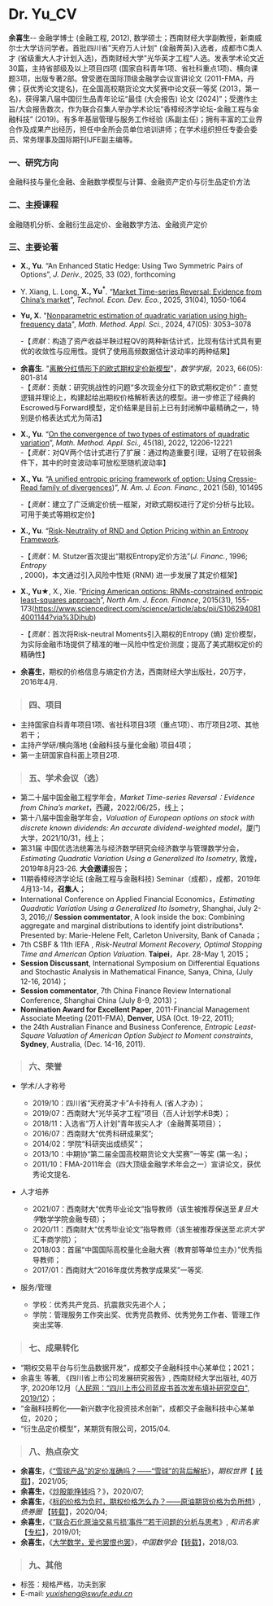 # Dr. Yu_CV

**余喜生**-- 金融学博士 (金融工程, 2012), 数学硕士；西南财经大学副教授，新南威尔士大学访问学者。首批四川省"天府万人计划" (金融菁英)入选者，成都市C类人才 (省级重大人才计划入选)，西南财经大学"光华英才工程"人选。发表学术论文近30篇，主持省部级及以上项目四项 (国家自科青年1项、省社科重点1项)、横向课题3项，出版专著2部。曾受邀在国际顶级金融学会议宣讲论文 (2011-FMA，丹佛；获优秀论文提名)，在全国高校期货论文大奖赛中论文获一等奖 (2013，第一名)，获得第八届中国衍生品青年论坛“最佳 (大会报告) 论文 (2024)”；受邀作主旨/大会报告数次，作为联合召集人举办学术论坛“香樟经济学论坛-金融工程与金融科技” (2019)。有多年基层管理与服务工作经验 (系副主任)；拥有丰富的工业界合作及成果产出经历，担任中金所会员单位培训讲师；在学术组织担任专委会委员、常务理事及国际期刊IJFE副主编等。

### 一、研究方向
金融科技与量化金融、金融数学模型与计算、金融资产定价与衍生品定价方法

### 二、主授课程
金融随机分析、金融衍生品定价、金融数学方法、金融资产定价     

### 三、主要论著
- **X., Yu**. “An Enhanced Static Hedge: Using Two Symmetric Pairs of Options”, *J. Deriv.*, 2025, 33 (02), forthcoming
- Y. Xiang, L. Long, **X., Yu<sup>*</sup>**. “[Market Time-series Reversal: Evidence from China’s market](https://doi.org/10.3846/tede.2025.22634)”, *Technol. Econ. Dev. Eco.*, 2025, 31(04), 1050-1064
- **Yu, X.** "[Nonparametric estimation of quadratic variation using high-frequency data](https://onlinelibrary.wiley.com/doi/10.1002/mma.6863)", *Math. Method. Appl. Sci.*, 2024, 47(05): 3053–3078
  
   -【*贡献*：构造了资产收益半鞅过程QV的两种新估计式，比现有估计式具有更优的收敛性与应用性。提供了使用高频数据估计波动率的两种结果】
- **余喜生**. "[离散分红情形下的欧式期权定价新模型](https://doi.org/10.12386/A20200164)"，*数学学报*，2023, 66(05): 801-814  
  -【*贡献*：贡献：研究挑战性的问题“多次现金分红下的欧式期权定价”：直觉逻辑并理论上，构建起给出期权价格解析表达的模型。进一步修正了经典的Escrowed与Forward模型，定价结果是目前上已有封闭解中最精确之一，特别是价格表达式尤为简洁】
- **X., Yu**. “[On the convergence of two types of estimators of quadratic variation](https://doi.org/10.1002/mma.8007)”, *Math. Method. Appl. Sci.,* 45(18), 2022, 12206-12221  
  -【*贡献*：对QV两个估计式进行了扩展：通过构造重要引理，证明了在较弱条件下，其中的时变波动率可放松至随机波动率】
- **X., Yu**. “[A unified entropic pricing framework of option: Using Cressie-Read family of divergences](https://doi.org/10.1016/j.najef.2021.101495))”, *N. Am. J. Econ. Financ.*, 2021 (58), 101495
  
  -【*贡献*：建立了广泛熵定价统一框架，对欧式期权进行了定价分析与比较。可用于美式等期权定价】
  
- **X., Yu**. “[Risk-Neutrality of RND and Option Pricing within an Entropy Framework](https://www.mdpi.com/1099-4300/20/5/369).
  
  -【*贡献*：M. Stutzer首次提出“期权Entropy定价方法”(*J. Financ.*, 1996; *Entropy*, 2000)，本文通过引入风险中性矩 (RNM) 进一步发展了其定价框架】

- **X., Yu★**, X., Xie. “[Pricing American options: RNMs-constrained entropic least-squares approach](https://www.researchgate.net/publication/268693877_Pricing_American_options_RNMs-constrained_entropic_least-squares_approach)”, *North Am. J. Econ. Finance*, 2015(31), 155-173(https://www.sciencedirect.com/science/article/abs/pii/S1062940814001144?via%3Dihub)
   
   -【*贡献*：首次将Risk-neutral Moments引入期权的Entropy (熵) 定价模型，为实际金融市场提供了精准的唯一风险中性定价测度；提高了美式期权定价的精确性】

- **余喜生**，期权的价格信息与熵定价方法，西南财经大学出版社，20万字，2016年4月.

> ### 四、项目

- 主持国家自科青年项目1项、省社科项目3项（重点1项）、市厅项目2项、其他若干；  
- 主持产学研/横向落地 (金融科技与量化金融) 项目4项；  
- 第一主研国家自科面上项目2项.

> ### 五、学术会议（选）

- 第二十届中国金融工程学年会，*Market Time-series Reversal：Evidence from China’s market*，西藏，2022/06/25，线上； 
- 第十八届中国金融学年会，*Valuation of European options on stock with discrete known dividends: An accurate dividend-weighted model*，厦门大学，2021/10/31，线上；  
- 第31届 中国优选法统筹法与经济数学研究会经济数学与管理数学分会，*Estimating Quadratic Variation Using a Generalized Ito Isometry*, 敦煌，2019年8月23-26. **大会邀请**报告；  
- 11期香樟经济学论坛 (金融工程与金融科技) Seminar（成都），成都，2019年4月13-14，**召集人**；  
- International Conference on Applied Financial Economics，*Estimating Quadratic Variation Using a Generalized Ito Isometry*, Shanghai, July 2-3, 2016;// **Session commentator**, A look inside the box: Combining aggregate and marginal distributions to identify joint distributions*. Presented by: Marie-Helene Felt, Carleton University, Bank of Canada；  
- 7th CSBF & 11th IEFA , *Risk-Neutral Moment Recovery, Optimal Stopping Time and American Option Valuation*. **Taipei**，Apr. 28-May 1, 2015；  
- **Session Discussant**, International Symposium on Differential Equations and Stochastic Analysis in Mathematical Finance, Sanya, China, (July 12-16, 2014)；  
- **Session commentator**, 7th China Finance Review International Conference, Shanghai China (July 8-9, 2013)；  
- **Nomination Award for Excellent Paper**, 2011-Financial Management Associate Meeting (2011-FMA), **Denver,** USA (Oct. 19-22, 2011);   
- the 24th Australian Finance and Business Conference, *Entropic Least-Square Valuation of American Option Subject to Moment constraints*, **Sydney**, Australia, (Dec. 14-16, 2011).

> ### 六、荣誉

- 学术/人才称号
  - 2019/10：四川省“天府英才卡”A卡持有人 (省人才办)；
  - 2019/07：西南财大“光华英才工程”项目（百人计划学术B类）；
  - 2018/11：入选省“万人计划”青年拔尖人才（金融菁英项目）；
  - 2016/07：西南财大“优秀科研成果奖”;
  - 2014/02：学院“科研突出成绩奖”；
  - 2013/10：中期协“第二届全国高校期货论文大奖赛”一等奖 (第一名)；
  - 2011/10：FMA-2011年会（四大顶级金融学术年会之一）宣讲论文，获优秀论文提名.

- 人才培养
  - 2021/07：西南财大“优秀毕业论文”指导教师（该生被推荐保送至*复旦大学*数学学院金融专硕）；
  - 2020/11：西南财大“优秀毕业论文”指导教师（该生被推荐保送至*北京大学*汇丰商学院）；
  - 2018/03：首届“中国国际高校量化金融大赛（教育部等单位主办）”优秀指导教师；
  - 2017/01：西南财大“2016年度优秀教学成果奖”一等奖.

- 服务/管理
  - 学校：优秀共产党员、抗震救灾先进个人；
  - 学院：管理服务工作突出奖、优秀党员教师、优秀党务工作者、管理工作突出奖等.  

> ### 七、成果转化

- “期权交易平台与衍生品数据开发”，成都交子金融科技中心某单位；2021；
- 余喜生 等著, 《四川省上市公司发展研究报告》, 西南财经大学出版社, 40万字, 2020年12月（[人民网：“四川上市公司蓝皮书首次发布填补研究空白", 2019/12](http://k.sina.com.cn/article_6456450127_180d59c4f02000rzv7.html”)）；  
- “金融科技孵化——新兴数字化投资技术创新”，成都交子金融科技中心某单位，2020；
- “衍生品定价模型”，某期货有限公司，2015/04.

> ### 八、热点杂文

- **余喜生**，《[“雪球产品”的定价准确吗？——“雪球”的背后解析](https://mp.weixin.qq.com/s?__biz=MzUzNjUxNTE4NA==&mid=2247484093&idx=1&sn=df8fc125026035fb4817368cc392c9b1&chksm=faf445a2cd83ccb4a1f217d2fa44e67d971b0b23e1d515111242f1dd092c3896a2e47c763c21&token=641027228&lang=zh_CN#rd)》，*期权世界*【 [转载](https://mp.weixin.qq.com/s?__biz=MzA4MTMyNjIyNw==&amp;mid=2650935834&amp;idx=1&amp;sn=c16f00c84cdc0d4c25c5bb6dbc4893f9&token=641027228&lang=zh_CN#rd)】，2021/05;
- **余喜生**，《[炒股能挣钱吗](https://mp.weixin.qq.com/s?__biz=MzUzNjUxNTE4NA==&mid=2247484071&idx=1&sn=d3c367c56b38f0f4460bc3e24f8e2aef&chksm=faf445b8cd83ccae9d3e63aa661deae91e7ea325628d6749aec78e7ecf8d68eb00e898650675&token=1350031870&lang=zh_CN#rd)？》，2020/07;
- **余喜生**，《[标的价格为负时，期权价格怎么办？——原油期货价格为负所想](https://mp.weixin.qq.com/s?__biz=MzUzNjUxNTE4NA==&mid=2247484058&idx=1&sn=dacd17d754903df4da6d4fd41121098b&chksm=faf44585cd83cc93dd4f32cd55d90c0a2532574dbae558ea14fcd8a4b1da1b8b346057595c66&token=641027228&lang=zh_CN#rd)》, *债券圈*  【[转载](https://mp.weixin.qq.com/s?__biz=MjM5MzUxMjc4Mg==&amp;mid=2649702308&amp;idx=3&amp;sn=5da96d23be60dc112c59ad72d2511466&token=646806806&lang=zh_CN#rd)】，2020/04;  
- **余喜生**，《[“联合石化原油交易亏损‘事件’”若干问题的分析与思考](https://mp.weixin.qq.com/s?__biz=MzUzNjUxNTE4NA==&mid=2247483998&idx=1&sn=89c174d8eb5229bd24e1f52fd86beb40&chksm=faf44541cd83cc579782cadaea6e2eedd1d45822e72e59489674ee81c6189fb8514455d359a0&token=641027228&lang=zh_CN#rd)》, *和讯名家*【[专栏](http://options.hexun.com/2019-01-02/195740909.html)】，2019/01;  
- **余喜生**，《[大学数学，爱也罢恨也罢](https://mp.weixin.qq.com/s?__biz=MzUzNjUxNTE4NA==&mid=2247483921&idx=1&sn=719928ebf1d5dedaa4fd02986b8159cc&chksm=faf4450ecd83cc18690b91b8b84c93be923594fcca917352eb750c783e5f5d14726d7162bd11&token=641027228&lang=zh_CN#rd)》，*中国数学会*【[转载](https://mp.weixin.qq.com/s?__biz=MzIxNTk0MzMwOQ==&amp;mid=2247485924&amp;idx=1&amp;sn=56657a88228499285ae2bfcab6a7f14d&token=641027228&lang=zh_CN#rd)】，2018/03.

> ### 九、其他

- 标签：规格严格，功夫到家
- E-mail: *<u>yuxisheng@swufe.edu.cn</u>*



